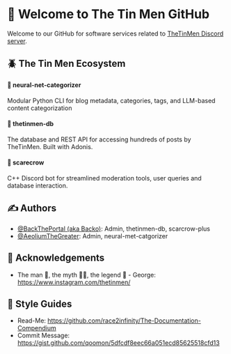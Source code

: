 # 👋 Welcome to The Tin Men GitHub

Welcome to our GitHub for software services related to [TheTinMen Discord server](https://discord.gg/KbQz7MRFEg). 

## 🪲 The Tin Men Ecosystem 

#### 🧠 neural-net-categorizer
Modular Python CLI for blog metadata, categories, tags, and LLM-based content categorization 
#### 📼 thetinmen-db
The database and REST API for accessing hundreds of posts by TheTinMen. Built with Adonis. 
#### 🤖 scarecrow
C++ Discord bot for streamlined moderation tools, user queries and database interaction. 
 
## ✍️ Authors

- [@BackThePortal (aka Backo)](https://github.com/BackThePortal): Admin, thetinmen-db, scarcrow-plus
- [@AeoliumTheGreater](https://github.com/AeoliumTheGreater): Admin, neural-met-catgorizer

## 🎉 Acknowledgements

- The man 👨, the myth 🧜‍♂️, the legend 🤺 - George: https://www.instagram.com/thetinmen/

## 🎨 Style Guides

- Read-Me: https://github.com/race2infinity/The-Documentation-Compendium
- Commit Message: https://gist.github.com/qoomon/5dfcdf8eec66a051ecd85625518cfd13
